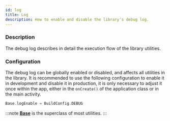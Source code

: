 ```yaml
---
id: log
title: Log
description: How to enable and disable the library's debug log.
---
```


### Description

The debug log describes in detail the execution flow of the library utilities.

### Configuration

The debug log can be globally enabled or disabled, and affects all utilities in the library. It is recommended to use the following configuration to
enable it in development and disable it in production, it is only necessary to adjust it once within the app, either in the `onCreate()` of the 
application class or in the main activity.
```kotlin
Base.logEnable = BuildConfig.DEBUG
```
:::note
<a href="/reference/-android%20-utils/com.jeovanimartinez.androidutils/-base/index.html" target="_blank"><b>Base</b></a> is the superclass of  most utilities.
:::
